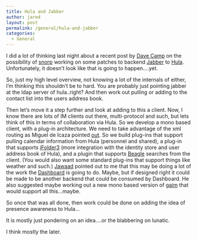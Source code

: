 ```yaml
---
title: Hula and Jabber
author: jared
layout: post
permalink: /general/hula-and-jabber
categories:
  - General
---
```

I did a lot of thinking last night about a recent post by [Dave Camp][1] on the possibility of [snorp][2] working on some patches to backend [Jabber][3] to [Hula][4]. Unfortunately, it doesn&#8217;t look like that is going to happen&#8230;.yet.

So, just my high level overview, not knowing a lot of the internals of either, I&#8217;m thinking this shouldn&#8217;t be to hard. You are probably just pointing jabber at the ldap server of hula..right? And then work out pulling or adding to the contact list into the users address book.

Then let&#8217;s move it a step further and look at adding to this a client. Now, I know there are lots of IM clients out there, multi-protocol and such, but lets think of this in terms of collaboration via Hula. So we develop a mono based client, with a plug-in architecture. We need to take advantage of the xml routing as Miguel de Icaza pointed [out][5]. So we build plug-ins that support pulling calendar information from Hula (personnel and shared), a plug-in that supports [iFolder3][6] (more integration with the identity store and user address book of Hula), and a plugin that supports [Beagle][7] searches from the client. (You would also want some standard plug-ins that support things like weather and such.) [Jawaad][8] pointed out to me that this may be doing a lot of the work the [Dashboard][9] is going to do. Maybe, but if designed right it could be made to be another backend that could be consumed by Dashboard. He also suggested maybe working out a new mono based version of [gaim][10] that would support all this&#8230;maybe.

So once that was all done, then work could be done on adding the idea of presence awareness to Hula&#8230;

It is mostly just pondering on an idea&#8230;.or the blabbering on lunatic.

I think mostly the later.

 [1]: http://campd.org/?p=16
 [2]: http://snorp.net/
 [3]: http://www.jabber.org/
 [4]: http://www.hula-project.com/
 [5]: http://tirania.org/blog/archive/2005/Aug-24.html
 [6]: http://www.ifolder.com/
 [7]: http://beaglewiki.org/
 [8]: http://blog.jawaad.net
 [9]: http://www.nat.org/dashboard/
 [10]: http://gaim.sourceforge.net